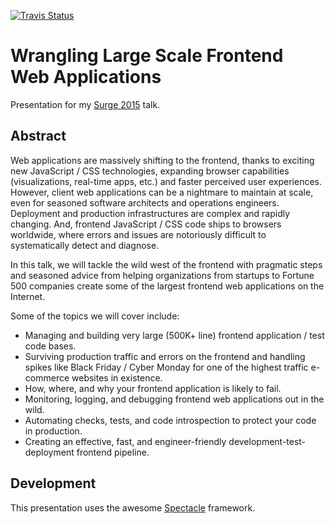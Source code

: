 [![Travis Status][trav_img]][trav_site]

Wrangling Large Scale Frontend Web Applications
===============================================

Presentation for my [Surge 2015](http://surge.omniti.com/2015?ryan-roemer) talk.

## Abstract

Web applications are massively shifting to the frontend, thanks to exciting new
JavaScript / CSS technologies, expanding browser capabilities (visualizations,
real-time apps, etc.) and faster perceived user experiences. However, client web
applications can be a nightmare to maintain at scale, even for seasoned software
architects and operations engineers. Deployment and production infrastructures
are complex and rapidly changing. And, frontend JavaScript / CSS code ships to
browsers worldwide, where errors and issues are notoriously difficult to
systematically detect and diagnose.

In this talk, we will tackle the wild west of the frontend with pragmatic steps
and seasoned advice from helping organizations from startups to Fortune 500
companies create some of the largest frontend web applications on the Internet.

Some of the topics we will cover include:

* Managing and building very large (500K+ line) frontend application / test code bases.
* Surviving production traffic and errors on the frontend and handling spikes
  like Black Friday / Cyber Monday for one of the highest traffic e-commerce
  websites in existence.
* How, where, and why your frontend application is likely to fail.
* Monitoring, logging, and debugging frontend web applications out in the wild.
* Automating checks, tests, and code introspection to protect your code in production.
* Creating an effective, fast, and engineer-friendly development-test-deployment frontend pipeline.

## Development

This presentation uses the awesome
[Spectacle](https://github.com/FormidableLabs/spectacle) framework.

[trav_img]: https://api.travis-ci.org/ryan-roemer/surge2015.svg
[trav_site]: https://travis-ci.org/ryan-roemer/surge2015
